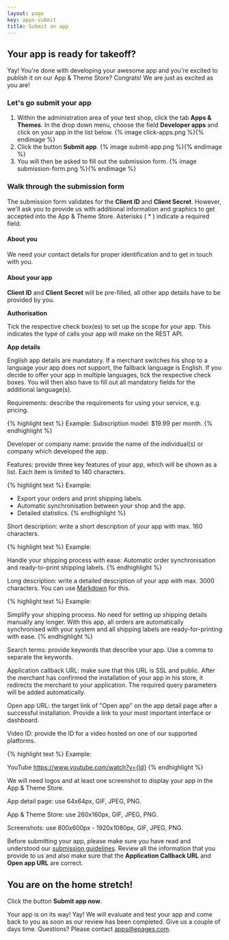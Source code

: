 ```yaml
---
layout: page
key: apps-submit
title: Submit an app
---
```


## Your app is ready for takeoff?

Yay! You're done with developing your awesome app and you're excited to publish it on our App & Theme Store?
Congrats!
We are just as excited as you are!

### Let's go submit your app

1. Within the administration area of your test shop, click the tab **Apps & Themes**.
In the drop down menu, choose the field **Developer apps** and click on your app in the list below.
    {% image click-apps.png %}{% endimage %}
2. Click the button **Submit app**.
    {% image submit-app.png %}{% endimage %}
3. You will then be asked to fill out the submission form.
    {% image submission-form.png %}{% endimage %}

### Walk through the submission form

The submission form validates for the **Client ID** and **Client Secret**.
However, we'll ask you to provide us with additional information and graphics to get accepted into the App & Theme Store.
Asterisks ( * ) indicate a required field.

#### About you

We need your contact details for proper identification and to get in touch with you.

#### About your app

**Client ID** and **Client Secret** will be pre-filled, all other app details have to be provided by you.

**Authorisation**

Tick the respective check box(es) to set up the scope for your app.
This indicates the type of calls your app will make on the REST API.

**App details**

English app details are mandatory.
If a merchant switches his shop to a language your app does not support, the fallback language is English.
If you decide to offer your app in multiple languages, tick the respective check boxes.
You will then also have to fill out all mandatory fields for the additional language(s).

Requirements: describe the requirements for using your service, e.g. pricing.

{% highlight text %}
Example: Subscription model: $19.99 per month.
{% endhighlight %}

Developer or company name: provide the name of the individual(s) or company which developed the app.

Features: provide three key features of your app, which will be shown as a list.
Each item is limited to 140 characters.

{% highlight text %}
Example:

- Export your orders and print shipping labels.
- Automatic synchronisation between your shop and the app.
- Detailed statistics.
{% endhighlight %}

Short description: write a short description of your app with max. 160 characters.

{% highlight text %}
Example:

Handle your shipping process with ease:
Automatic order synchronisation and ready-to-print shipping labels.
{% endhighlight %}

Long description: write a detailed description of your app with max. 3000 characters.
You can use [Markdown][markdown] for this.

{% highlight text %}
Example:

Simplify your shipping process.
No need for setting up shipping details manually any longer.
With this app, all orders are automatically synchronised with your system
and all shipping labels are ready-for-printing with ease.
{% endhighlight %}

Search terms: provide keywords that describe your app.
Use a comma to separate the keywords.

Application callback URL: make sure that this URL is SSL and public.
After the merchant has confirmed the installation of your app in his store, it redirects the merchant to your application.
The required query parameters will be added automatically.

Open app URL: the target link of "Open app" on the app detail page after a successful installation.
Provide a link to your most important interface or dashboard.

Video ID: provide the ID for a video hosted on one of our supported platforms.

{% highlight text %}
Example:

YouTube
https://www.youtube.com/watch?v={Id}
{% endhighlight %}

We will need logos and at least one screenshot to display your app in the App & Theme Store.

App detail page: use 64x64px, GIF, JPEG, PNG.

App & Theme Store: use 260x160px, GIF, JPEG, PNG.

Screenshots: use 800x600px - 1920x1080px, GIF, JPEG, PNG.

Before submitting your app, please make sure you have read and understood our [submission guidelines](page:apps-submit-guide).
Review all the information that you provide to us and also make sure that the **Application Callback URL** and **Open app URL** are correct.

## You are on the home stretch!

Click the button **Submit app now**.

Your app is on its way! Yay! We will evaluate and test your app and come back to you as soon as our review has been completed.
Give us a couple of days time.
Questions? Please contact [apps@epages.com](mailto:apps@epages.com).


[markdown]: http://daringfireball.net/projects/markdown/syntax "Markdown Syntax"

